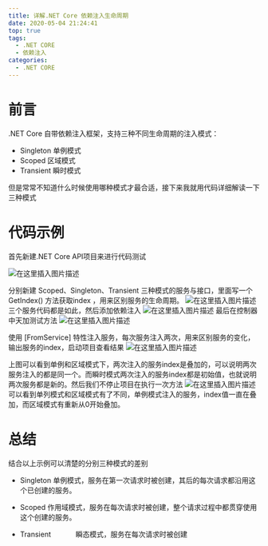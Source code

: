 ```yaml
---
title: 详解.NET Core 依赖注入生命周期
date: 2020-05-04 21:24:41
top: true
tags:
  - .NET CORE
  - 依赖注入
categories:
  - .NET CORE
---
```


# 前言
.NET Core 自带依赖注入框架，支持三种不同生命周期的注入模式：

 - Singleton 单例模式
 - Scoped 区域模式
- Transient  瞬时模式

但是常常不知道什么时候使用哪种模式才最合适，接下来我就用代码详细解读一下三种模式

# 代码示例
首先新建.NET Core  API项目来进行代码测试

![在这里插入图片描述](https://img-blog.csdnimg.cn/20200504210113672.png?x-oss-process=image/watermark,type_ZmFuZ3poZW5naGVpdGk,shadow_10,text_aHR0cHM6Ly9ibG9nLmNzZG4ubmV0L2R6MTgyMjgwMjc4NQ==,size_16,color_FFFFFF,t_70#pic_center)

分别新建 Scoped、Singleton、Transient 三种模式的服务与接口，里面写一个GetIndex() 方法获取index ，用来区别服务的生命周期。
![在这里插入图片描述](https://img-blog.csdnimg.cn/20200504210410494.png?x-oss-process=image/watermark,type_ZmFuZ3poZW5naGVpdGk,shadow_10,text_aHR0cHM6Ly9ibG9nLmNzZG4ubmV0L2R6MTgyMjgwMjc4NQ==,size_16,color_FFFFFF,t_70#pic_center)
三个服务代码都是如此，然后添加依赖注入
![在这里插入图片描述](https://img-blog.csdnimg.cn/20200504210528854.png?x-oss-process=image/watermark,type_ZmFuZ3poZW5naGVpdGk,shadow_10,text_aHR0cHM6Ly9ibG9nLmNzZG4ubmV0L2R6MTgyMjgwMjc4NQ==,size_16,color_FFFFFF,t_70#pic_center)
最后在控制器中天加测试方法
![在这里插入图片描述](https://img-blog.csdnimg.cn/20200504211403956.png?x-oss-process=image/watermark,type_ZmFuZ3poZW5naGVpdGk,shadow_10,text_aHR0cHM6Ly9ibG9nLmNzZG4ubmV0L2R6MTgyMjgwMjc4NQ==,size_16,color_FFFFFF,t_70#pic_center)

使用 [FromService] 特性注入服务，每次服务注入两次，用来区别服务的变化，输出服务的index，启动项目查看结果
![在这里插入图片描述](https://img-blog.csdnimg.cn/20200504211455243.png?x-oss-process=image/watermark,type_ZmFuZ3poZW5naGVpdGk,shadow_10,text_aHR0cHM6Ly9ibG9nLmNzZG4ubmV0L2R6MTgyMjgwMjc4NQ==,size_16,color_FFFFFF,t_70#pic_center)

上图可以看到单例和区域模式下，两次注入的服务index是叠加的，可以说明两次服务注入的都是同一个。而瞬时模式两次注入的服务index都是初始值，也就说明两次服务都是新的。然后我们不停止项目在执行一次方法
![在这里插入图片描述](https://img-blog.csdnimg.cn/20200504211849227.png#pic_center)
可以看到单列模式和区域模式有了不同，单例模式注入的服务，index值一直在叠加，而区域模式有重新从0开始叠加。
# 总结
结合以上示例可以清楚的分别三种模式的差别

 - Singleton
单例模式，服务在第一次请求时被创建，其后的每次请求都沿用这个已创建的服务。
   
 - Scoped 
作用域模式，服务在每次请求时被创建，整个请求过程中都贯穿使用这个创建的服务。
   
- Transient 　　　
瞬态模式，服务在每次请求时被创建